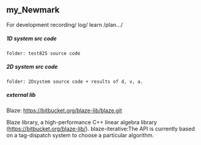 ## my_Newmark
For development recording/ log/ learn /plan.../

##### 1D system src code

    folder: test825 source code
##### 2D system src code

    folder: 2Dsystem source code + results of d, v, a.
    

##### external lib
Blaze:
https://bitbucket.org/blaze-lib/blaze.git

Blaze library, a high-performance C++ linear algebra library (https://bitbucket.org/blaze-lib/). blaze-iterative:The API is currently based on a tag-dispatch system to choose a particular algorithm.
